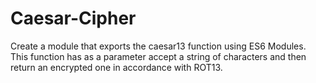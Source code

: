 # Caesar-Cipher

Create a module that exports the caesar13 function using ES6 Modules. This function has as a parameter
accept a string of characters and then return an encrypted one in accordance with ROT13.